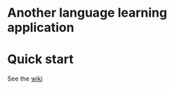 # Another language learning application

# Quick start

See the [wiki](https://github.com/shouston3/le/wiki/QuickStart)

